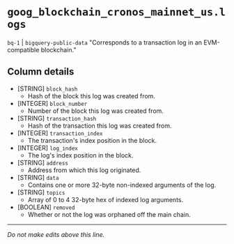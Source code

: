 # `goog_blockchain_cronos_mainnet_us.logs`
`bq-1` | `bigquery-public-data`
"Corresponds to a transaction log in an EVM-compatible blockchain."

## Column details
* [STRING]    `block_hash`
  - Hash of the block this log was created from.
* [INTEGER]   `block_number`
  - Number of the block this log was created from.
* [STRING]    `transaction_hash`
  - Hash of the transaction this log was created from.
* [INTEGER]   `transaction_index`
  - The transaction's index position in the block.
* [INTEGER]   `log_index`
  - The log's index position in the block.
* [STRING]    `address`
  - Address from which this log originated.
* [STRING]    `data`
  - Contains one or more 32-byte non-indexed arguments of the log.
* [STRING]    `topics`
  - Array of 0 to 4 32-byte hex of indexed log arguments.
* [BOOLEAN]   `removed`
  - Whether or not the log was orphaned off the main chain.

-------------------------------------------------------------------------------
*Do not make edits above this line.*
